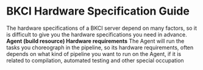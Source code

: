# BKCI Hardware Specification Guide
The hardware specifications of a BKCI server depend on many factors, so it is difficult to give you the hardware specifications you need in advance.
**Agent (build resource) Hardware requirements**
The Agent will run the tasks you choreograph in the pipeline, so its hardware requirements, often depends on what kind of pipeline you want to run on the Agent, if it is related to compilation, automated testing and other special occupation
